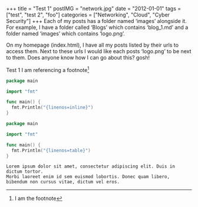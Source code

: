 +++
title = "Test 1"
postIMG = "network.jpg"
date = "2012-01-01"
tags = ["test", "test 2", "foo"]
categories = ["Networking", "Cloud", "Cyber Security"]
+++
Each of my posts has a folder named ‘images’ alongside it. For example, I have a folder called ‘Blogs’ which contains ‘blog_1.md’ and a folder named ‘images’ which contains ‘logo.png’.

On my homepage (index.html), I have all my posts listed by their urls to access them. Next to these urls I would like each posts ‘logo.png’ to be next to them. Does anyone know how I can go about this?
gosh!

Test 1
I am referencing a footnote[^1]

```go {linenos=inline}
package main

import "fmt"

func main() {
  fmt.Println("{linenos=inline}")
}
```

```go {linenos=table}
package main

import "fmt"

func main() {
  fmt.Println("{linenos=table}")
}
```

```
Lorem ipsum dolor sit amet, consectetur adipiscing elit. Duis in dictum tortor.
Morbi laoreet enim id sem euismod lobortis. Donec quam libero, bibendum non cursus vitae, dictum vel eros.
```

[^1]: I am the footnote

